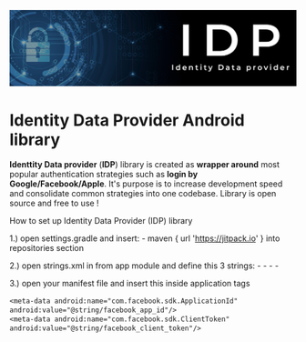 ![Header image](https://raw.githubusercontent.com/Blondhino/Identity-data-provider/master/identity_data_provider/src/main/res/drawable/idp.png)
# Identity Data Provider Android library

**Identtity Data provider** (**IDP**) library is created as **wrapper around** most popular authentication strategies such as **login by Google/Facebook/Apple**. It's purpose is to increase development speed and consolidate common strategies into one codebase. Library is open source and free to use !

How to set up Identity Data Provider (IDP) library

1.) open settings.gradle and insert:
    - maven { url 'https://jitpack.io' }
into repositories section

2.) open strings.xml in from app module and define this 3 strings:
    - <string name="facebook_app_id"> </string>
    - <string name="fb_login_protocol_scheme"> </string>
    - <string name="facebook_client_token"> </string>
    - <string name="google_client_id"> </string>

3.) open your manifest file and insert this inside application tags

<activity
      android:name="com.facebook.CustomTabActivity"
      android:exported="true">
      <intent-filter>
        <action android:name="android.intent.action.VIEW" />
        <category android:name="android.intent.category.DEFAULT" />
        <category android:name="android.intent.category.BROWSABLE" />
        <data android:scheme="@string/fb_login_protocol_scheme" />
      </intent-filter>
    </activity>

    <meta-data android:name="com.facebook.sdk.ApplicationId" android:value="@string/facebook_app_id"/>
    <meta-data android:name="com.facebook.sdk.ClientToken" android:value="@string/facebook_client_token"/>
